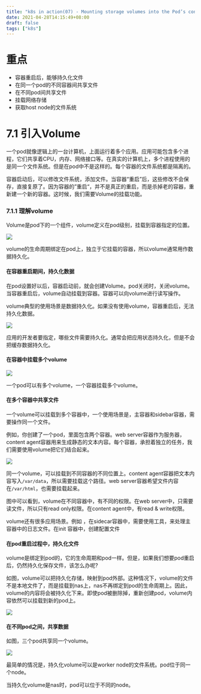 ```yaml
---
title: "k8s in action(07) - Mounting storage volumes into the Pod’s containers"
date: 2021-04-28T14:15:49+08:00
draft: false
tags: ["k8s"]
---
```


# 重点

- 容器重启后，能够持久化文件
- 在同一个pod的不同容器间共享文件
- 在不同pod间共享文件
- 挂载网络存储
- 获取host node的文件系统



# 7.1 引入Volume

一个pod就像逻辑上的一台计算机，上面运行着多个应用。应用可能包含多个进程，它们共享着CPU，内存、网络接口等。在真实的计算机上，多个进程使用的是同一个文件系统。但是在pod中不是这样的。每个容器的文件系统都是隔离的。

容器启动后，可以修改文件系统，添加文件。当容器“重启”后，这些修改不会保存，直接复原了。因为容器的”重启“，并不是真正的重启，而是杀掉老的容器，重新建一个新的容器。这时候，我们需要Volume的挂载功能。



### 7.1.1 理解volume

Volume是pod下的一个组件，volume定义在pod级别，挂载到容器指定的位置。

![](https://cdn.jsdelivr.net/gh/qiaocci/img-repo@master/20210428160333.png)

volume的生命周期绑定在pod上，独立于它挂载的容器，所以volume通常用作数据持久化。

#### 在容器重启期间，持久化数据

在pod设置好以后，容器启动前，就会创建Volume。pod关闭时，关闭volume。当容器重启后，volume自动挂载到容器。容器可以向volume进行读写操作。

volume典型的使用场景是数据持久化。如果没有使用volume，容器重启后，无法持久化数据。

![](https://cdn.jsdelivr.net/gh/qiaocci/img-repo@master/20210507103629.png)

应用的开发者要指定，哪些文件需要持久化。通常会把应用状态持久化，但是不会把缓存数据持久化。

#### 在容器中挂载多个volume

![](https://cdn.jsdelivr.net/gh/qiaocci/img-repo@master/20210507103954.png)

一个pod可以有多个volume，一个容器挂载多个volume。

#### 在多个容器中共享文件

一个volume可以挂载到多个容器中，一个使用场景是，主容器和sidebar容器，需要操作同一个文件。

例如，你创建了一个pod，里面包含两个容器。web server容器作为服务器，content agent容器用来生成静态的文本内容。每个容器，承担着独立的任务，我们需要使用volume把它们结合起来。

![](https://cdn.jsdelivr.net/gh/qiaocci/img-repo@master/20210507110715.png)

同一个volume，可以挂载到不同容器的不同位置上。content agent容器把文本内容写入`/var/data`，所以需要挂载这个路径。web server容器希望文件内容在`/var/html`，也需要挂载起来。

图中可以看到，volume在不同容器中，有不同的权限。在web server中，只需要读文件，所以只有read only权限。在content agent中，有read & write权限。

volume还有很多应用场景。例如 ，在sidecar容器中，需要使用工具，来处理主容器中的日志文件。在init 容器中，创建配置文件

#### 在pod重启过程中，持久化文件

volume是绑定到pod的，它的生命周期和pod一样。但是，如果我们想要pod重启后，仍然持久化保存文件，该怎么办呢?

如图，volume可以把持久化存储，映射到pod外部。这种情况下，volume的文件不是本地文件了，而是挂载到nas上，nas不再绑定到pod的生命周期上。因此，volume的内容将会被持久化下来。即使pod被删除掉，重新创建pod，volume内容依然可以挂载到新的pod上。

![](https://cdn.jsdelivr.net/gh/qiaocci/img-repo@master/20210507112454.png)

#### 在不同pod之间，共享数据

如图，三个pod共享同一个volume。

![](https://cdn.jsdelivr.net/gh/qiaocci/img-repo@master/20210507173657.png)

最简单的情况是，持久化volume可以是worker node的文件系统。pod位于同一个node。

当持久化volume是nas时，pod可以位于不同的node。